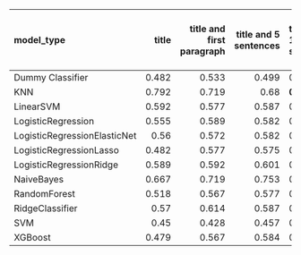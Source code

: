 | model_type                   |   title |   title and first paragraph |   title and 5 sentences | title and 10 sentences   |   title and first sentence each paragraph |   raw text |
|:-----------------------------|--------:|----------------------------:|------------------------:|:-------------------------|------------------------------------------:|-----------:|
| Dummy Classifier             |   0.482 |                       0.533 |                   0.499 | 0.416                    |                                     0.491 |      0.491 |
| KNN                          |   0.792 |                       0.719 |                   0.68  | **0.829**                |                                     0.8   |      0.523 |
| LinearSVM                    |   0.592 |                       0.577 |                   0.587 | 0.597                    |                                     0.606 |      0.641 |
| LogisticRegression           |   0.555 |                       0.589 |                   0.582 | 0.606                    |                                     0.623 |      0.658 |
| LogisticRegressionElasticNet |   0.56  |                       0.572 |                   0.582 | 0.589                    |                                     0.636 |      0.631 |
| LogisticRegressionLasso      |   0.482 |                       0.577 |                   0.575 | 0.587                    |                                     0.623 |      0.601 |
| LogisticRegressionRidge      |   0.589 |                       0.592 |                   0.601 | 0.626                    |                                     0.616 |      0.66  |
| NaiveBayes                   |   0.667 |                       0.719 |                   0.753 | 0.751                    |                                     0.76  |      0.76  |
| RandomForest                 |   0.518 |                       0.567 |                   0.577 | 0.604                    |                                     0.604 |      0.609 |
| RidgeClassifier              |   0.57  |                       0.614 |                   0.587 | 0.621                    |                                     0.614 |      0.653 |
| SVM                          |   0.45  |                       0.428 |                   0.457 | 0.479                    |                                     0.516 |      0.535 |
| XGBoost                      |   0.479 |                       0.567 |                   0.584 | 0.570                    |                                     0.592 |      0.614 |